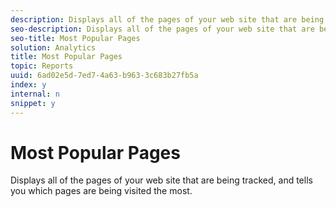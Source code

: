```yaml
---
description: Displays all of the pages of your web site that are being tracked, and tells you which pages are being visited the most.
seo-description: Displays all of the pages of your web site that are being tracked, and tells you which pages are being visited the most.
seo-title: Most Popular Pages
solution: Analytics
title: Most Popular Pages
topic: Reports
uuid: 6ad02e5d-7ed7-4a63-b963-3c683b27fb5a
index: y
internal: n
snippet: y
---
```


# Most Popular Pages

Displays all of the pages of your web site that are being tracked, and tells you which pages are being visited the most.

